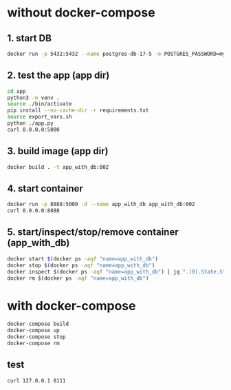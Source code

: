 # without docker-compose
## 1. start DB
```sh
docker run -p 5432:5432 --name postgres-db-17-5 -e POSTGRES_PASSWORD=mypassword postgres:17.5
```

## 2. test the app (app dir)

```sh
cd app
python3 -m venv .
source ./bin/activate
pip install --no-cache-dir -r requirements.txt
source export_vars.sh
python ./app.py
curl 0.0.0.0:5000
```

## 3. build image (app dir)

```sh
docker build . -t app_with_db:002
```

## 4. start container

```sh
docker run -p 8888:5000 -d --name app_with_db app_with_db:002
curl 0.0.0.0:8888
```

## 5. start/inspect/stop/remove container (app_with_db)

```sh
docker start $(docker ps -aqf "name=app_with_db")
docker stop $(docker ps -aqf "name=app_with_db")
docker inspect $(docker ps -aqf "name=app_with_db") | jq ".[0].State.Status"
docker rm $(docker ps -aqf "name=app_with_db")
```

# with docker-compose

```sh
docker-compose build
docker-compose up
docker-compose stop
docker-compose rm
```

## test
```shell
curl 127.0.0.1 8111
```